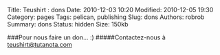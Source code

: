 Title: Teushirt : dons
Date: 2010-12-03 10:20
Modified: 2010-12-05 19:30
Category: pages
Tags: pelican, publishing
Slug: dons
Authors: robrob
Summary: dons
Status: hidden
Size: 150kb

###Pour nous faire un don... :)
#####Contactez-nous à teushirt@tutanota.com